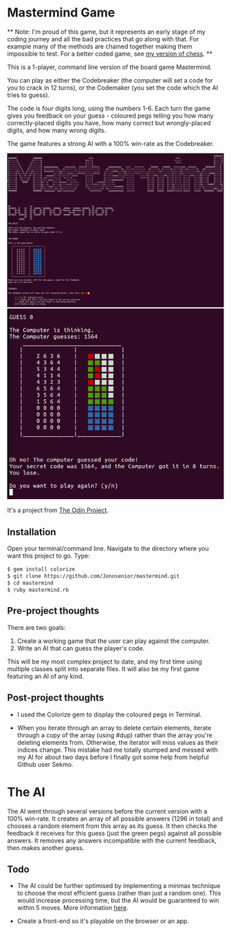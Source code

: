 # Mastermind Game

** Note: I'm proud of this game, but it represents an early stage of my coding journey and all the bad practices that go along with that. For example many of the methods are chained together making them impossible to test. For a better coded game, see [my version of chess](https://github.com/Jonosenior/chess). **

This is a 1-player, command line version of the board game Mastermind.

You can play as either the Codebreaker (the computer will set a code for you to crack in 12 turns), or the Codemaker (you set the code which the AI tries to guess).

The code is four digits long, using the numbers 1-6. Each turn the game gives you feedback on your guess - coloured pegs telling you how many correctly-placed digits you have, how many correct but wrongly-placed digits, and how many wrong digits.

The game features a strong AI with a 100% win-rate as the Codebreaker.

![Screenshot](images/mastermind_opening.png)
![Screenshot](images/mastermind_end.png)

It's a project from [The Odin Project](https://www.theodinproject.com/courses/ruby-programming/lessons/oop).


## Installation

Open your terminal/command line. Navigate to the directory where you want this project to go. Type:
```
$ gem install colorize
$ git clone https://github.com/Jonosenior/mastermind.git
$ cd mastermind
$ ruby mastermind.rb
```

## Pre-project thoughts

There are two goals:
  1. Create a working game that the user can play against the computer.
  2. Write an AI that can guess the player's code.

This will be my most complex project to date, and my first time using multiple classes split into separate files. It will also be my first game featuring an AI of any kind.

## Post-project thoughts


  * I used the Colorize gem to display the coloured pegs in Terminal.

  * When you iterate through an array to delete certain elements, iterate through a copy of the array (using #dup) rather than the array you're deleting elements from. Otherwise, the iterator will miss values as their indices change. This mistake had me totally stumped and messed with my AI for about two days before I finally got some help from helpful Github user Sekmo.

# The AI

The AI went through several versions before the current version with a 100% win-rate. It creates an array of all possible answers (1296 in total) and chooses a random element from this array as its guess. It then checks the feedback it receives for this guess (just the green pegs) against all possible answers. It removes any answers incompatible with the current feedback, then makes another guess.

## Todo

- The AI could be further optimised by implementing a minmax technique to choose the most efficient guess (rather than just a random one). This would increase processing time, but the AI would be guaranteed to win within 5 moves. More information [here](https://en.wikipedia.org/wiki/Mastermind_(board_game)#Five-guess_algorithm).

- Create a front-end so it's playable on the browser or an app.
